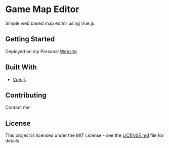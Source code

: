 # Game Map Editor

Simple web based map editor using Vue.js.

## Getting Started

Deployed on my Personal [Website](http://timothyjrbeck.github.io/runrun-map-editor).

## Built With

* [Vue.js](https://vuejs.org/)

## Contributing

Contact me!

## License

This project is licensed under the MIT License - see the [LICENSE.md](LICENSE.md) file for details
